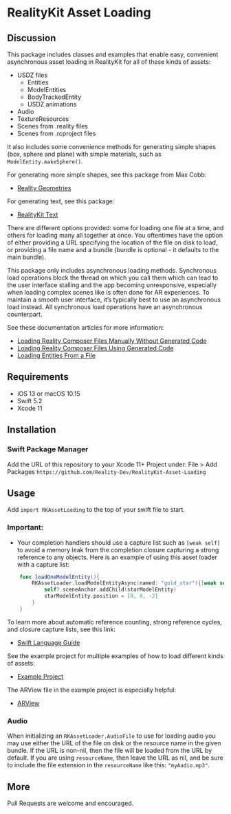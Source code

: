 # RealityKit Asset Loading

## Discussion

This package includes classes and examples that enable easy, convenient asynchronous asset loading in RealityKit for all of these kinds of assets:
- USDZ files
    - Entities
    - ModelEntities
    - BodyTrackedEntity
    - USDZ animations
- Audio
- TextureResources
- Scenes from .reality files
- Scenes from .rcproject files

It also includes some convenience methods for generating simple shapes (box, sphere and plane) with simple materials, such as `ModelEntity.makeSphere()`.

For generating more simple shapes, see this package from Max Cobb:
- [Reality Geometries](https://github.com/maxxfrazer/RealityGeometries)

For generating text, see this package:
- [RealityKit Text](https://github.com/Reality-Dev/RealityKit-Text)



There are different options provided: some for loading one file at a time, and others for loading many all together at once. You oftentimes have the option of either providing a URL specifying the location of the file on disk to load, or providing a file name and a bundle (bundle is optional - it defaults to the main bundle).

This package only includes asynchronous loading methods.
Synchronous load operations block the thread on which you call them which can lead to the user interface stalling and the app becoming unresponsive, especially when loading complex scenes like is often done for AR experiences.
To maintain a smooth user interface, it’s typically best to use an asynchronous load instead. All synchronous load operations have an asynchronous counterpart.


See these documentation articles for more information:
- [Loading Reality Composer Files Manually Without Generated Code](https://developer.apple.com/documentation/realitykit/creating_3d_content_with_reality_composer/loading_reality_composer_files_manually_without_generated_code)
- [Loading Reality Composer Files Using Generated Code](https://developer.apple.com/documentation/realitykit/creating_3d_content_with_reality_composer/loading_reality_composer_files_using_generated_code)
- [Loading Entities From a File](https://developer.apple.com/documentation/realitykit/entity/stored_entities/loading_entities_from_a_file)
  

## Requirements

- iOS 13 or macOS 10.15
- Swift 5.2
- Xcode 11


## Installation

### Swift Package Manager

Add the URL of this repository to your Xcode 11+ Project under:
    File > Add Packages
    `https://github.com/Reality-Dev/RealityKit-Asset-Loading`

## Usage

Add `import RKAssetLoading` to the top of your swift file to start.

### Important:
- Your completion handlers should use a capture list such as `[weak self]` to avoid a memory leak from the completion closure capturing a strong reference to any objects. Here is an example of using this asset loader with a capture list:
``` swift
    func loadOneModelEntity(){
        RKAssetLoader.loadModelEntityAsync(named: "gold_star"){[weak self] starModelEntity in
            self?.sceneAnchor.addChild(starModelEntity)
            starModelEntity.position = [0, 0, -2]
        }
    }
```

To learn more about automatic reference counting, strong reference cycles, and closure capture lists, see this link:
- [Swift Language Guide](https://docs.swift.org/swift-book/LanguageGuide/AutomaticReferenceCounting.html)

See the example project for multiple examples of how to load different kinds of assets:
- [Example Project](https://github.com/Reality-Dev/RealityKit-Asset-Loading/tree/main/Example)

The ARView file in the example project is especially helpful:
- [ARView](https://github.com/Reality-Dev/RealityKit-Asset-Loading/blob/main/Example/RealityKit-Asset-Loading/ARView.swift)


### Audio

When initializing an `RKAssetLoader.AudioFile` to use for loading audio you may use either the URL of the file on disk or the resource name in the given bundle. If the URL is non-nil, then the file will be loaded from the URL by default. If you are using `resourceName`, then leave the URL as nil, and be sure to include the file extension in the `resourceName` like this: `"myAudio.mp3"`.


## More

Pull Requests are welcome and encouraged.





